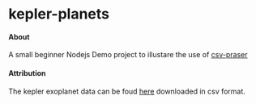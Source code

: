 # kepler-planets

#### About
A small beginner Nodejs Demo project to illustare the use of [csv-praser](https://www.npmjs.com/package/csv-parse)

#### Attribution
The kepler exoplanet data can be foud [here](https://exoplanetarchive.ipac.caltech.edu/cgi-bin/TblView/nph-tblView?app=ExoTbls&config=cumulative) downloaded in csv format.
